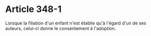 # Article 348-1

Lorsque la filiation d'un enfant n'est établie qu'à l'égard d'un de ses auteurs, celui-ci donne le consentement à l'adoption.